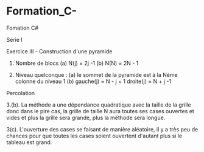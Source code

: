 # Formation_C-
Fomation C#

Serie I 

Exercice III - Construction d'une pyramide
1. Nombre de blocs
(a) N(j) = 2j -1
(b) N(N) = 2N - 1

2. Niveau quelconque :
(a) le sommet de la pyramide est à la Nème colonne du niveau 1
(b) gauche(j) = N - j + 1
    droite(j) = N + j -1 
	
Percolation	

 3.(b). La méthode a une dépendance quadratique avec la taille de la grille donc dans le pire cas,
 la grille de taille N aura toutes ses cases ouvertes et vides et plus la grille sera grande, plus
 la méthode sera longue. 
 
 3(c). L'ouverture des cases se faisant de manière aléatoire, il y a très peu de chances pour que
 toutes les cases soient ouvertent d'autant plus si le tableau est grand.